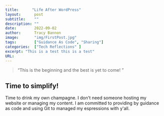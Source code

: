 ```yaml
---
title:      "Life After WordPress"
layout:      post 
subtitle:    ""
description: ""
date:        2022-09-02
author:      Tracy Bannon
image:       "img/FirstPost.jpg"
tags:        ["Guidance As Code", "Sharing"]
categories:  ["Tech Reflections" ]
excerpt: "This is a test this is a test"
URL: 
---
```

> “This is the beginning and the best is yet to come! ”


## Time to simplify! 
Time to drink my own champagne.  I don't need someone hosting my website or managing my content.  I am committed to providing by guidance as code and using Git to managed my espressions with y'all.  